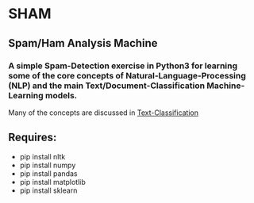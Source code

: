 # SHAM
## Spam/Ham Analysis Machine
### A simple Spam-Detection exercise in Python3 for learning some of the core concepts of Natural-Language-Processing (NLP) and the main Text/Document-Classification Machine-Learning models.

Many of the concepts are discussed in [Text-Classification](https://github.com/bfanselow/DataScience/blob/master/ML_PROJECTS/SHAM/Text-Classification.md)

## Requires:
 * pip install nltk
 * pip install numpy 
 * pip install pandas 
 * pip install matplotlib 
 * pip install sklearn 
